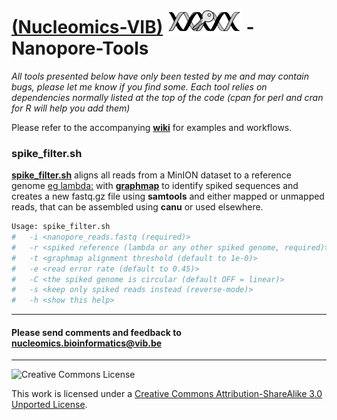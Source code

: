 [(Nucleomics-VIB)](https://github.com/Nucleomics-VIB)
![ngs-tools](ngstools.png) - Nanopore-Tools
==========

*All tools presented below have only been tested by me and may contain bugs, please let me know if you find some. Each tool relies on dependencies normally listed at the top of the code (cpan for perl and cran for R will help you add them)*

Please refer to the accompanying **[wiki](https://github.com/Nucleomics-VIB/nanopore-tools/wiki)** for examples and workflows.

### **spike_filter.sh**

**[spike_filter.sh](spike_filter.sh)** aligns all reads from a MinION dataset to a reference genome [eg lambda:](https://www.ncbi.nlm.nih.gov/nuccore/J02459.1?report=fasta) with **[graphmap](https://github.com/isovic/graphmap)** to identify spiked sequences and creates a new fastq.gz file using **samtools** and either mapped or unmapped reads, that can be assembled using **canu** or used elsewhere.

```bash
Usage: spike_filter.sh 
#   -i <nanopore_reads.fastq (required)>
#   -r <spiked reference (lambda or any other spiked genome, required)>
#   -t <graphmap alignment threshold (default to 1e-0)>
#   -e <read error rate (default to 0.45)>
#   -C <the spiked genome is circular (default OFF = linear)>
#   -s <keep only spiked reads instead (reverse-mode)>
#   -h <show this help>
```

<hr>

<h4>Please send comments and feedback to <a href="mailto:nucleomics.bioinformatics@vib.be">nucleomics.bioinformatics@vib.be</a></h4>

<hr>

![Creative Commons License](http://i.creativecommons.org/l/by-sa/3.0/88x31.png?raw=true)

This work is licensed under a [Creative Commons Attribution-ShareAlike 3.0 Unported License](http://creativecommons.org/licenses/by-sa/3.0/).
